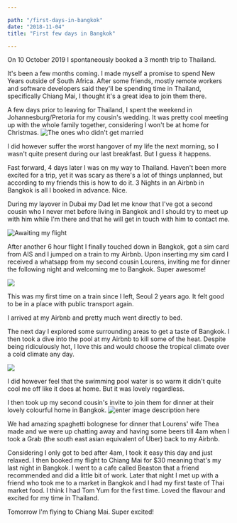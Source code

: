 ```yaml
---

path: "/first-days-in-bangkok"
date: "2018-11-04"
title: "First few days in Bangkok"

---
```


On 10 October 2019 I spontaneously booked a 3 month trip to Thailand.

It's been a few months coming. I made myself a promise to spend New Years outside of South Africa. After some friends, mostly remote workers and software developers said they'll be spending time in Thailand, specifically Chiang Mai, I thought it's a great idea to join them there.

A few days prior to leaving for Thailand, I spent the weekend in Johannesburg/Pretoria for my cousin's wedding. It was pretty cool meeting up with the whole family together, considering I won't be at home for Christmas.
![The ones who didn't get married](https://res.cloudinary.com/cinemakers/image/upload/v1548860262/blog/IMG_5619.jpg)

I did however suffer the worst hangover of my life the next morning, so I wasn't quite present during our last breakfast. But I guess it happens.

Fast forward, 4 days later I was on my way to Thailand. Haven't been more excited for a trip, yet it was scary as there's a lot of things unplanned, but according to my friends this is how to do it. 3 Nights in an Airbnb in Bangkok is all I booked in advance. Nice.

During my layover in Dubai my Dad let me know that I've got a second cousin who I never met before living in Bangkok and I should try to meet up with him while I'm there and that he will get in touch with him to contact me.

![Awaiting my flight](https://res.cloudinary.com/cinemakers/image/upload/v1548862229/blog/IMG_5658.jpg)

After another 6 hour flight I finally touched down in Bangkok, got a sim card from AIS and I jumped on a train to my Airbnb.
Upon inserting my sim card I received a whatsapp from my second cousin Lourens, inviting me for dinner the following night and welcoming me to Bangkok. Super awesome!

![
](https://res.cloudinary.com/cinemakers/image/upload/v1548862430/blog/35A73A8F-4EA5-4F49-82CF-82ED42F9805D.jpg)

This was my first time on a train since I left, Seoul 2 years ago. It felt good to be in a place with public transport again.

I arrived at my Airbnb and pretty much went directly to bed.

The next day I explored some surrounding areas to get a taste of Bangkok. I then took a dive into the pool at my Airbnb to kill some of the heat.
Despite being ridiculously hot, I love this and would choose the tropical climate over a cold climate any day.

![
](https://res.cloudinary.com/cinemakers/image/upload/v1548863016/blog/IMG_5678.jpg)

I did however feel that the swimming pool water is so warm it didn't quite cool me off like it does at home. But it was lovely regardless.

I then took up my second cousin's invite to join them for dinner at their lovely colourful home in Bangkok. ![enter image description here](https://res.cloudinary.com/cinemakers/image/upload/v1548863131/blog/IMG_5691.jpg)

We had amazing spaghetti bolognese for dinner that Lourens' wife Thea made and we were up chatting away and having some beers till 4am when I took a Grab (the south east asian equivalent of Uber) back to my Airbnb.

Considering I only got to bed after 4am, I took it easy this day and just relaxed. I then booked my flight to Chiang Mai for $30 meaning that's my last night in Bangkok. I went to a cafe called Beaston that a friend recommended and did a little bit of work. Later that night I met up with a friend who took me to a market in Bangkok and I had my first taste of Thai market food. I think I had Tom Yum for the first time. Loved the flavour and excited for my time in Thailand.

Tomorrow I'm flying to Chiang Mai. Super excited!